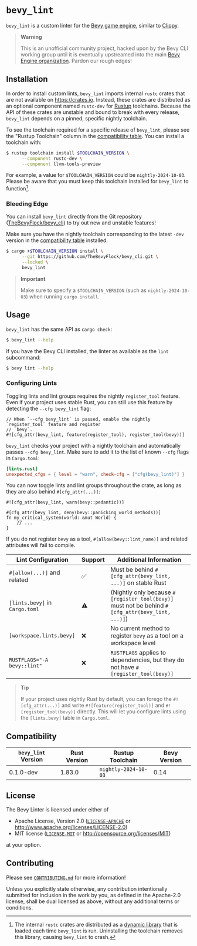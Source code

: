 <div class = "rustdoc-hidden">

# `bevy_lint`

`bevy_lint` is a custom linter for the [Bevy game engine](https://bevyengine.org), similar to [Clippy](https://doc.rust-lang.org/stable/clippy).

</div>

<div class="rustdoc-alert rustdoc-alert-warning">

> **Warning**
>
> This is an unofficial community project, hacked upon by the Bevy CLI working group until it is eventually upstreamed into the main [Bevy Engine organization]. Pardon our rough edges!

</div>

[Bevy Engine organization]: https://github.com/bevyengine

## Installation

In order to install custom lints, `bevy_lint` imports internal `rustc` crates that are not available on <https://crates.io>. Instead, these crates are distributed as an optional component named `rustc-dev` for [Rustup] toolchains. Because the API of these crates are unstable and bound to break with every release, `bevy_lint` depends on a pinned, specific nightly toolchain.

[Rustup]: https://rustup.rs

To see the toolchain required for a specific release of `bevy_lint`, please see the "Rustup Toolchain" column in the [compatibility table](#compatibility). You can install a toolchain with:

```bash
$ rustup toolchain install $TOOLCHAIN_VERSION \
      --component rustc-dev \
      --component llvm-tools-preview
```

For example, a value for `$TOOLCHAIN_VERSION` could be `nightly-2024-10-03`. Please be aware that you must keep this toolchain installed for `bevy_lint` to function[^0].

[^0]: The internal `rustc` crates are distributed as a [dynamic library](https://en.wikipedia.org/wiki/Dynamic_linker) that is loaded each time `bevy_lint` is run. Uninstalling the toolchain removes this library, causing `bevy_lint` to crash.

### Bleeding Edge

You can install `bevy_lint` directly from the Git repository ([TheBevyFlock/bevy_cli](https://github.com/TheBevyFlock/bevy_cli)) to try out new and unstable features!

Make sure you have the nightly toolchain corresponding to the latest `-dev` version in the [compatibility table](#compatibility) installed.

```bash
$ cargo +$TOOLCHAIN_VERSION install \
      --git https://github.com/TheBevyFlock/bevy_cli.git \
      --locked \
      bevy_lint
```

<div class="rustdoc-alert rustdoc-alert-important">

> **Important**
>
> Make sure to specify a `$TOOLCHAIN_VERSION` (such as `nightly-2024-10-03`) when running `cargo install`.

</div>

## Usage

`bevy_lint` has the same API as `cargo check`:

```bash
$ bevy_lint --help
```

If you have the Bevy CLI installed, the linter as available as the `lint` subcommand:

```bash
$ bevy lint --help
```

### Configuring Lints

Toggling lints and lint groups requires the nightly `register_tool` feature. Even if your project uses stable Rust, you can still use this feature by detecting the `--cfg bevy_lint` flag:

```rust,ignore
// When `--cfg bevy_lint` is passed, enable the nightly `register_tool` feature and register
// `bevy`.
#![cfg_attr(bevy_lint, feature(register_tool), register_tool(bevy))]
```

`bevy_lint` checks your project with a nightly toolchain and automatically passes `--cfg bevy_lint`. Make sure to add it to the list of known `--cfg` flags in `Cargo.toml`:

```toml
[lints.rust]
unexpected_cfgs = { level = "warn", check-cfg = ["cfg(bevy_lint)"] }
```

You can now toggle lints and lint groups throughout the crate, as long as they are also behind `#[cfg_attr(...)]`:

```rust,ignore
#![cfg_attr(bevy_lint, warn(bevy::pedantic))]

#[cfg_attr(bevy_lint, deny(bevy::panicking_world_methods))]
fn my_critical_system(world: &mut World) {
    // ...
}
```

If you do not register `bevy` as a tool, `#[allow(bevy::lint_name)]` and related attributes will fail to compile.

|Lint Configuration|Support|Additional Information|
|-|-|-|
|`#[allow(...)]` and related|✅|Must be behind `#[cfg_attr(bevy_lint, ...)]` on stable Rust|
|`[lints.bevy]` in `Cargo.toml`|⚠️|(Nightly only because `#[register_tool(bevy)]` must not be behind `#[cfg_attr(bevy_lint, ...)]`)|
|`[workspace.lints.bevy]`|❌|No current method to register `bevy` as a tool on a workspace level|
|`RUSTFLAGS="-A bevy::lint"`|❌|`RUSTFLAGS` applies to dependencies, but they do not have `#[register_tool(bevy)]`|

<div class="rustdoc-alert rustdoc-alert-tip">

> **Tip**
>
> If your project uses nightly Rust by default, you can forego the `#![cfg_attr(...)]` and write `#![feature(register_tool)]` and `#![register_tool(bevy)]` directly. This will let you configure lints using the `[lints.bevy]` table in `Cargo.toml`.

</div>

## Compatibility

|`bevy_lint` Version|Rust Version|Rustup Toolchain|Bevy Version|
|-|-|-|-|
|0.1.0-dev|1.83.0|`nightly-2024-10-03`|0.14|

## License

The Bevy Linter is licensed under either of

- Apache License, Version 2.0 ([`LICENSE-APACHE`](https://github.com/TheBevyFlock/bevy_cli/blob/main/LICENSE-APACHE) or <http://www.apache.org/licenses/LICENSE-2.0>)
- MIT license ([`LICENSE-MIT`](https://github.com/TheBevyFlock/bevy_cli/blob/main/LICENSE-MIT) or <http://opensource.org/licenses/MIT>)

at your option.

## Contributing

Please see [`CONTRIBUTING.md`](https://github.com/TheBevyFlock/bevy_cli/blob/main/CONTRIBUTING.md) for more information!

Unless you explicitly state otherwise, any contribution intentionally submitted for inclusion in the work by you, as defined in the Apache-2.0 license, shall be dual licensed as above, without any additional terms or conditions.
